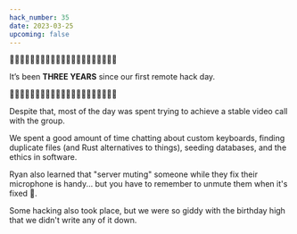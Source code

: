 ```yaml
---
hack_number: 35
date: 2023-03-25
upcoming: false
---
```


🥳🎂🎉🥳🎂🎉🥳🎂🎉🥳🎂🎉🥳🎂🎉🥳🎂🎉🥳🎂🎉

It’s been **THREE YEARS** since our first remote hack day.

🥳🎂🎉🥳🎂🎉🥳🎂🎉🥳🎂🎉🥳🎂🎉🥳🎂🎉🥳🎂🎉

Despite that, most of the day was spent trying to achieve a stable video call with the group.

We spent a good amount of time chatting about custom keyboards, finding duplicate files (and Rust alternatives to things), seeding databases, and the ethics in software. 

Ryan also learned that "server muting" someone while they fix their microphone is handy... but you have to remember to unmute them when it's fixed 😬.

Some hacking also took place, but we were so giddy with the birthday high that we didn't write any of it down.
